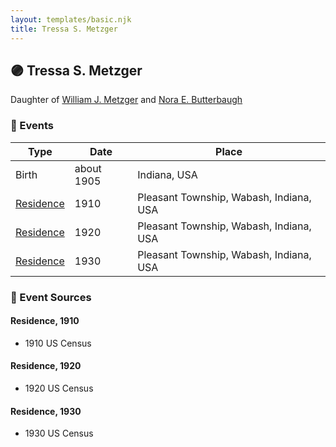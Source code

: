 ```yaml
---
layout: templates/basic.njk
title: Tressa S. Metzger
---
```

## 🟣 Tressa S. Metzger

Daughter of [William J. Metzger](/people/2/26066694) and [Nora E. Butterbaugh](/people/7/71546258)

### 📆 Events

Type | Date | Place
------ | ------ | ------
Birth | about 1905 | Indiana, USA
[Residence](#event-event-0) | 1910 | Pleasant Township, Wabash, Indiana, USA
[Residence](#event-event-1) | 1920 | Pleasant Township, Wabash, Indiana, USA
[Residence](#event-event-2) | 1930 | Pleasant Township, Wabash, Indiana, USA

### 📰 Event Sources

#### <a id="event-event-0"></a> Residence, 1910
* 1910 US Census

#### <a id="event-event-1"></a> Residence, 1920
* 1920 US Census

#### <a id="event-event-2"></a> Residence, 1930
* 1930 US Census
